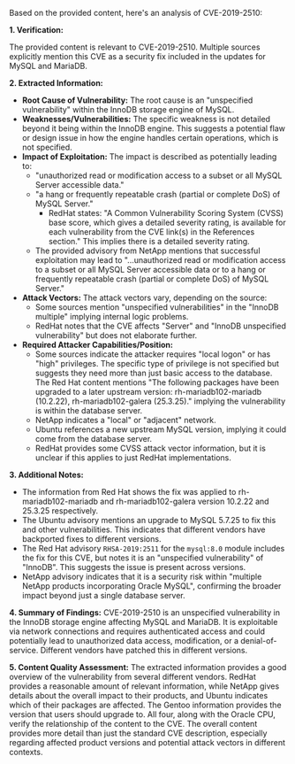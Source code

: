 Based on the provided content, here's an analysis of CVE-2019-2510:

**1. Verification:**

The provided content is relevant to CVE-2019-2510. Multiple sources explicitly mention this CVE as a security fix included in the updates for MySQL and MariaDB.

**2. Extracted Information:**

*   **Root Cause of Vulnerability:** The root cause is an "unspecified vulnerability" within the InnoDB storage engine of MySQL. 
*  **Weaknesses/Vulnerabilities:** The specific weakness is not detailed beyond it being within the InnoDB engine. This suggests a potential flaw or design issue in how the engine handles certain operations, which is not specified.
*   **Impact of Exploitation:** The impact is described as potentially leading to:
    *   "unauthorized read or modification access to a subset or all MySQL Server accessible data."
    *   "a hang or frequently repeatable crash (partial or complete DoS) of MySQL Server."
        * RedHat states: "A Common Vulnerability Scoring System (CVSS) base score, which gives a detailed severity rating, is available for each vulnerability from the CVE link(s) in the References section." This implies there is a detailed severity rating.
    *   The provided advisory from NetApp mentions that successful exploitation may lead to "...unauthorized read or modification access to a subset or all MySQL Server accessible data or to a hang or frequently repeatable crash (partial or complete DoS) of MySQL Server."
*   **Attack Vectors:** The attack vectors vary, depending on the source:
    *   Some sources mention "unspecified vulnerabilities" in the "InnoDB multiple" implying internal logic problems.
    *  RedHat notes that the CVE affects "Server" and "InnoDB unspecified vulnerability" but does not elaborate further.
*   **Required Attacker Capabilities/Position:**
    *   Some sources indicate the attacker requires "local logon" or has "high" privileges. The specific type of privilege is not specified but suggests they need more than just basic access to the database. The Red Hat content mentions "The following packages have been upgraded to a later upstream version: rh-mariadb102-mariadb (10.2.22), rh-mariadb102-galera (25.3.25)." implying the vulnerability is within the database server.
    * NetApp indicates a "local" or "adjacent" network.
    *   Ubuntu references a new upstream MySQL version, implying it could come from the database server.
    * RedHat provides some CVSS attack vector information, but it is unclear if this applies to just RedHat implementations.

**3. Additional Notes:**
* The information from Red Hat shows the fix was applied to rh-mariadb102-mariadb and rh-mariadb102-galera version 10.2.22 and 25.3.25 respectively.
* The Ubuntu advisory mentions an upgrade to MySQL 5.7.25 to fix this and other vulnerabilities. This indicates that different vendors have backported fixes to different versions.
* The Red Hat advisory `RHSA-2019:2511` for the `mysql:8.0` module includes the fix for this CVE, but notes it is an "unspecified vulnerability" of "InnoDB". This suggests the issue is present across versions.
* NetApp advisory indicates that it is a security risk within "multiple NetApp products incorporating Oracle MySQL", confirming the broader impact beyond just a single database server.

**4. Summary of Findings:**
CVE-2019-2510 is an unspecified vulnerability in the InnoDB storage engine affecting MySQL and MariaDB. It is exploitable via network connections and requires authenticated access and could potentially lead to unauthorized data access, modification, or a denial-of-service. Different vendors have patched this in different versions.

**5. Content Quality Assessment:**
The extracted information provides a good overview of the vulnerability from several different vendors. RedHat provides a reasonable amount of relevant information, while NetApp gives details about the overall impact to their products, and Ubuntu indicates which of their packages are affected. The Gentoo information provides the version that users should upgrade to. All four, along with the Oracle CPU, verify the relationship of the content to the CVE. The overall content provides more detail than just the standard CVE description, especially regarding affected product versions and potential attack vectors in different contexts.